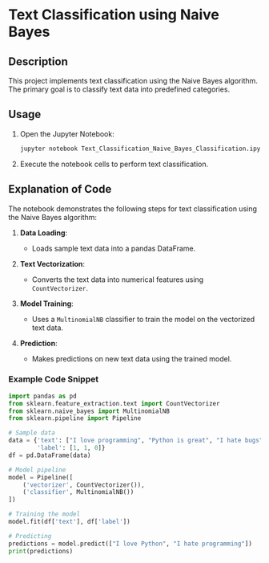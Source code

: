 # Text Classification using Naive Bayes

## Description
This project implements text classification using the Naive Bayes algorithm. The primary goal is to classify text data into predefined categories.

## Usage

1. Open the Jupyter Notebook:
    ```bash
    jupyter notebook Text_Classification_Naive_Bayes_Classification.ipynb
    ```
2. Execute the notebook cells to perform text classification.

## Explanation of Code

The notebook demonstrates the following steps for text classification using the Naive Bayes algorithm:

1. **Data Loading**:
    - Loads sample text data into a pandas DataFrame.

2. **Text Vectorization**:
    - Converts the text data into numerical features using `CountVectorizer`.

3. **Model Training**:
    - Uses a `MultinomialNB` classifier to train the model on the vectorized text data.

4. **Prediction**:
    - Makes predictions on new text data using the trained model.

### Example Code Snippet

```python
import pandas as pd
from sklearn.feature_extraction.text import CountVectorizer
from sklearn.naive_bayes import MultinomialNB
from sklearn.pipeline import Pipeline

# Sample data
data = {'text': ["I love programming", "Python is great", "I hate bugs"],
        'label': [1, 1, 0]}
df = pd.DataFrame(data)

# Model pipeline
model = Pipeline([
    ('vectorizer', CountVectorizer()),
    ('classifier', MultinomialNB())
])

# Training the model
model.fit(df['text'], df['label'])

# Predicting
predictions = model.predict(["I love Python", "I hate programming"])
print(predictions)
